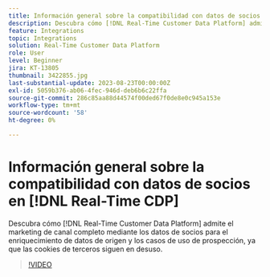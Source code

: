 ```yaml
---
title: Información general sobre la compatibilidad con datos de socios en Real-Time CDP
description: Descubra cómo [!DNL Real-Time Customer Data Platform] admite el marketing de canal completo usando datos de socios para el enriquecimiento de datos de origen y casos de uso de prospección, ya que las cookies de terceros siguen en desuso. 
feature: Integrations
topic: Integrations
solution: Real-Time Customer Data Platform
role: User
level: Beginner
jira: KT-13805
thumbnail: 3422855.jpg
last-substantial-update: 2023-08-23T00:00:00Z
exl-id: 5059b376-ab06-4fec-946d-deb6b6c22ffa
source-git-commit: 286c85aa88d44574f00ded67f0de8e0c945a153e
workflow-type: tm+mt
source-wordcount: '58'
ht-degree: 0%

---
```


# Información general sobre la compatibilidad con datos de socios en [!DNL Real-Time CDP]

Descubra cómo [!DNL Real-Time Customer Data Platform] admite el marketing de canal completo mediante los datos de socios para el enriquecimiento de datos de origen y los casos de uso de prospección, ya que las cookies de terceros siguen en desuso. 

>[!VIDEO](https://video.tv.adobe.com/v/3449692/?learn=on&enablevpops&captions=spa)
